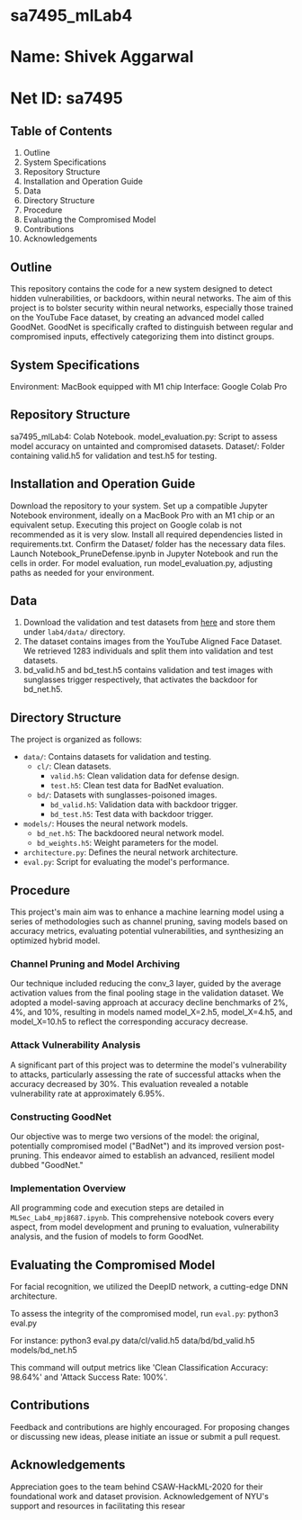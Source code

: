 # sa7495_mlLab4
# Name: Shivek Aggarwal  
# Net ID: sa7495

## Table of Contents
1. Outline
2. System Specifications
3. Repository Structure
4. Installation and Operation Guide
5. Data
6. Directory Structure
7. Procedure
8. Evaluating the Compromised Model
9. Contributions
10. Acknowledgements

## Outline
This repository contains the code for a new system designed to detect hidden vulnerabilities, or backdoors, within neural networks. The aim of this project is to bolster security within neural networks, especially those trained on the YouTube Face dataset, by creating an advanced model called GoodNet. GoodNet is specifically crafted to distinguish between regular and compromised inputs, effectively categorizing them into distinct groups.

## System Specifications
Environment: MacBook equipped with M1 chip
Interface: Google Colab Pro

## Repository Structure
sa7495_mlLab4: Colab Notebook.
model_evaluation.py: Script to assess model accuracy on untainted and compromised datasets.
Dataset/: Folder containing valid.h5 for validation and test.h5 for testing.

## Installation and Operation Guide
Download the repository to your system.
Set up a compatible Jupyter Notebook environment, ideally on a MacBook Pro with an M1 chip or an equivalent setup. Executing this project on Google colab is not recommended as it is very slow.
Install all required dependencies listed in requirements.txt.
Confirm the Dataset/ folder has the necessary data files.
Launch Notebook_PruneDefense.ipynb in Jupyter Notebook and run the cells in order.
For model evaluation, run model_evaluation.py, adjusting paths as needed for your environment.

## Data
1.  Download the validation and test datasets from  [here](https://drive.google.com/drive/folders/1Rs68uH8Xqa4j6UxG53wzD0uyI8347dSq?usp=sharing) and store them under  `lab4/data/`  directory.
2.  The dataset contains images from the YouTube Aligned Face Dataset. We retrieved 1283 individuals and split them into validation and test datasets.
3.  bd_valid.h5 and bd_test.h5 contains validation and test images with sunglasses trigger respectively, that activates the backdoor for bd_net.h5.

## Directory Structure
The project is organized as follows:

- `data/`: Contains datasets for validation and testing.
  - `cl/`: Clean datasets.
    - `valid.h5`: Clean validation data for defense design.
    - `test.h5`: Clean test data for BadNet evaluation.
  - `bd/`: Datasets with sunglasses-poisoned images.
    - `bd_valid.h5`: Validation data with backdoor trigger.
    - `bd_test.h5`: Test data with backdoor trigger.
- `models/`: Houses the neural network models.
  - `bd_net.h5`: The backdoored neural network model.
  - `bd_weights.h5`: Weight parameters for the model.
- `architecture.py`: Defines the neural network architecture.
- `eval.py`: Script for evaluating the model's performance.

## Procedure
This project's main aim was to enhance a machine learning model using a series of methodologies such as channel pruning, saving models based on accuracy metrics, evaluating potential vulnerabilities, and synthesizing an optimized hybrid model.

### Channel Pruning and Model Archiving
Our technique included reducing the conv_3 layer, guided by the average activation values from the final pooling stage in the validation dataset. We adopted a model-saving approach at accuracy decline benchmarks of 2%, 4%, and 10%, resulting in models named model_X=2.h5, model_X=4.h5, and model_X=10.h5 to reflect the corresponding accuracy decrease.

### Attack Vulnerability Analysis
A significant part of this project was to determine the model's vulnerability to attacks, particularly assessing the rate of successful attacks when the accuracy decreased by 30%. This evaluation revealed a notable vulnerability rate at approximately 6.95%.

### Constructing GoodNet
Our objective was to merge two versions of the model: the original, potentially compromised model ("BadNet") and its improved version post-pruning. This endeavor aimed to establish an advanced, resilient model dubbed "GoodNet."

### Implementation Overview
All programming code and execution steps are detailed in `MLSec_Lab4_mpj8687.ipynb`. This comprehensive notebook covers every aspect, from model development and pruning to evaluation, vulnerability analysis, and the fusion of models to form GoodNet.

## Evaluating the Compromised Model
For facial recognition, we utilized the DeepID network, a cutting-edge DNN architecture.

To assess the integrity of the compromised model, run `eval.py`:
python3 eval.py <clean validation data directory> <poisoned validation data directory> <model directory>

For instance:
python3 eval.py data/cl/valid.h5 data/bd/bd_valid.h5 models/bd_net.h5

This command will output metrics like 'Clean Classification Accuracy: 98.64%' and 'Attack Success Rate: 100%'.

## Contributions
Feedback and contributions are highly encouraged. For proposing changes or discussing new ideas, please initiate an issue or submit a pull request.

## Acknowledgements
Appreciation goes to the team behind CSAW-HackML-2020 for their foundational work and dataset provision.
Acknowledgement of NYU's support and resources in facilitating this resear
